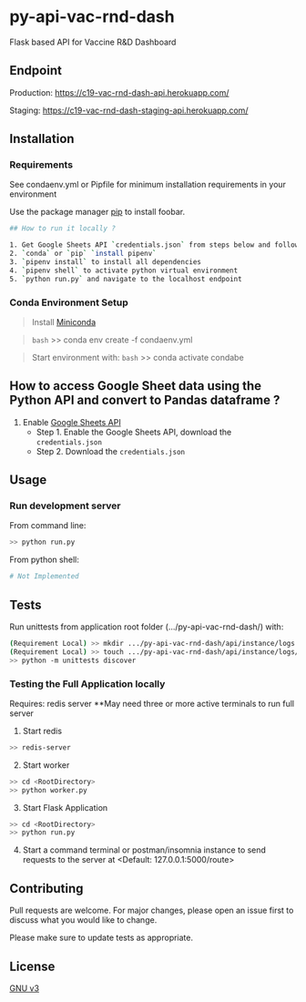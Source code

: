 # py-api-vac-rnd-dash

Flask based API for Vaccine R&amp;D Dashboard

## Endpoint

Production: https://c19-vac-rnd-dash-api.herokuapp.com/

Staging: https://c19-vac-rnd-dash-staging-api.herokuapp.com/


## Installation

### Requirements

See condaenv.yml or Pipfile for minimum installation requirements in your environment

Use the package manager [pip](https://pip.pypa.io/en/stable/) to install foobar.

```bash
## How to run it locally ?

1. Get Google Sheets API `credentials.json` from steps below and follow steps below
2. `conda` or `pip` `install pipenv`
3. `pipenv install` to install all dependencies
4. `pipenv shell` to activate python virtual environment
5. `python run.py` and navigate to the localhost endpoint
```

### Conda Environment Setup

> Install [Miniconda](https://docs.conda.io/en/latest/miniconda.html)

> ```bash``` >> conda env create -f condaenv.yml

> Start environment with: ```bash``` >> conda activate condabe

## How to access Google Sheet data using the Python API and convert to Pandas dataframe ?

1. Enable [Google Sheets API](https://developers.google.com/sheets/api/quickstart/python)
   - Step 1. Enable the Google Sheets API, download the `credentials.json`
   - Step 2. Download the `credentials.json`


## Usage

### Run development server

From command line:

```bash
>> python run.py
```

From python shell:

```python
# Not Implemented
```

## Tests

Run unittests from application root folder (.../py-api-vac-rnd-dash/) with:

```bash
(Requirement Local) >> mkdir .../py-api-vac-rnd-dash/api/instance/logs
(Requirement Local) >> touch .../py-api-vac-rnd-dash/api/instance/logs/debg.log
>> python -m unittests discover
```


### Testing the Full Application locally
Requires: redis server
**May need three or more active terminals to run full server

1. Start redis
```bash
>> redis-server
```
2. Start worker
```bash
>> cd <RootDirectory>
>> python worker.py
```
3. Start Flask Application
```bash
>> cd <RootDirectory>
>> python run.py
```
4. Start a command terminal or postman/insomnia instance to send requests to the server at <Default: 127.0.0.1:5000/route>


## Contributing
Pull requests are welcome. For major changes, please open an issue first to discuss what you would like to change.

Please make sure to update tests as appropriate.

## License
[GNU v3](https://choosealicense.com/licenses/gpl-3.0/)

